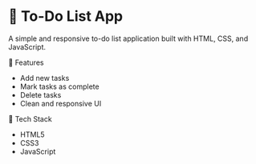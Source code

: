 # 📝 To-Do List App

A simple and responsive to-do list application built with HTML, CSS, and JavaScript.

🌟 Features
- Add new tasks
- Mark tasks as complete
- Delete tasks
- Clean and responsive UI

🚀 Tech Stack
- HTML5
- CSS3
- JavaScript
